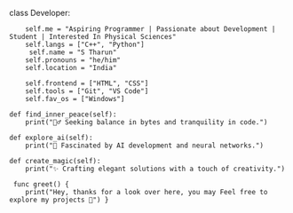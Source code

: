  class Developer: 
        
        
        self.me = "Aspiring Programmer | Passionate about Development | Student | Interested In Physical Sciences"
        self.langs = ["C++", "Python"]
         self.name = "S Tharun"
        self.pronouns = "he/him"
        self.location = "India"

        self.frontend = ["HTML", "CSS"]
        self.tools = ["Git", "VS Code"]
        self.fav_os = ["Windows"]

    def find_inner_peace(self):
        print("🧘‍♂️ Seeking balance in bytes and tranquility in code.")

    def explore_ai(self):
        print("🤖 Fascinated by AI development and neural networks.")

    def create_magic(self):
        print("✨ Crafting elegant solutions with a touch of creativity.")

     func greet() {
        print("Hey, thanks for a look over here, you may Feel free to explore my projects 🚀") } 
